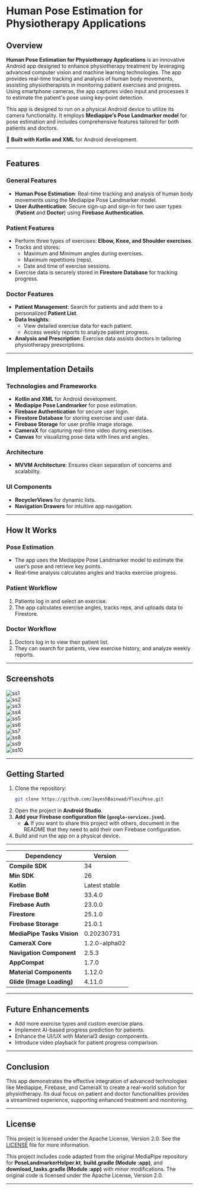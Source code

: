 # Human Pose Estimation for Physiotherapy Applications  

## Overview  
**Human Pose Estimation for Physiotherapy Applications** is an innovative Android app designed to enhance physiotherapy treatment by leveraging advanced computer vision and machine learning technologies. The app provides real-time tracking and analysis of human body movements, assisting physiotherapists in monitoring patient exercises and progress. Using smartphone cameras, the app captures video input and processes it to estimate the patient's pose using key-point detection.  

This app is designed to run on a physical Android device to utilize its camera functionality. It employs **Mediapipe’s Pose Landmarker model** for pose estimation and includes comprehensive features tailored for both patients and doctors.  

🚀 **Built with Kotlin and XML** for Android development.  

---

## Features  

### **General Features**  
- **Human Pose Estimation**: Real-time tracking and analysis of human body movements using the Mediapipe Pose Landmarker model.  
- **User Authentication**: Secure sign-up and sign-in for two user types (**Patient** and **Doctor**) using **Firebase Authentication**.  

### **Patient Features**  
- Perform three types of exercises: **Elbow, Knee, and Shoulder exercises**.  
- Tracks and stores:  
  - Maximum and Minimum angles during exercises.  
  - Maximum repetitions (reps).  
  - Date and time of exercise sessions.  
- Exercise data is securely stored in **Firestore Database** for tracking progress.  

### **Doctor Features**  
- **Patient Management**: Search for patients and add them to a personalized **Patient List**.  
- **Data Insights**:  
  - View detailed exercise data for each patient.  
  - Access weekly reports to analyze patient progress.  
- **Analysis and Prescription**: Exercise data assists doctors in tailoring physiotherapy prescriptions.  

---

## Implementation Details  

### **Technologies and Frameworks**  
- **Kotlin and XML** for Android development.  
- **Mediapipe Pose Landmarker** for pose estimation.  
- **Firebase Authentication** for secure user login.  
- **Firestore Database** for storing exercise and user data.  
- **Firebase Storage** for user profile image storage.  
- **CameraX** for capturing real-time video during exercises.  
- **Canvas** for visualizing pose data with lines and angles.  

### **Architecture**  
- **MVVM Architecture**: Ensures clean separation of concerns and scalability.  

### **UI Components**  
- **RecyclerViews** for dynamic lists.  
- **Navigation Drawers** for intuitive app navigation.  

---

## How It Works  

### **Pose Estimation**  
- The app uses the Mediapipe Pose Landmarker model to estimate the user’s pose and retrieve key points.  
- Real-time analysis calculates angles and tracks exercise progress.  

### **Patient Workflow**  
1. Patients log in and select an exercise.  
2. The app calculates exercise angles, tracks reps, and uploads data to Firestore.  

### **Doctor Workflow**  
1. Doctors log in to view their patient list.  
2. They can search for patients, view exercise history, and analyze weekly reports.  

---

## Screenshots  

![ss1](https://github.com/user-attachments/assets/c99b5f12-9ed6-4146-a378-5c6103e19896)  
![ss2](https://github.com/user-attachments/assets/ccf3f48e-741c-4ff1-a418-b6a153617922)  
![ss3](https://github.com/user-attachments/assets/317b227d-781f-4c78-a394-4abe4de57c1b)  
![ss4](https://github.com/user-attachments/assets/69abbeee-ae86-47df-9d0b-3d0abdcae5c8)  
![ss5](https://github.com/user-attachments/assets/d4002287-b178-45a8-a353-4d4305fe6a16)  
![ss6](https://github.com/user-attachments/assets/fa64acdc-5879-4ba6-97a2-52ab8364dca0)  
![ss7](https://github.com/user-attachments/assets/ed05d1cc-7238-450b-9994-3ef421d83450)  
![ss8](https://github.com/user-attachments/assets/854febdd-887f-4dab-a2cc-fbe08a005cd8)  
![ss9](https://github.com/user-attachments/assets/33b1bef9-a349-4ae5-9f49-402953bac071)  
![ss10](https://github.com/user-attachments/assets/f2b713fb-d5c8-40f3-a4a8-3c329394c2a6)  

---

## Getting Started  

1. Clone the repository:  
   ```bash  
   git clone https://github.com/JayeshBainwad/FlexiPose.git  
   ```  
2. Open the project in **Android Studio**.  
3. **Add your Firebase configuration file (`google-services.json`).**  
   - ⚠️ If you want to share this project with others, document in the README that they need to add their own Firebase configuration.  
4. Build and run the app on a physical device.  

---

| Dependency | Version |
|------------|---------|
| **Compile SDK** | 34 |
| **Min SDK** | 26 |
| **Kotlin** | Latest stable |
| **Firebase BoM** | 33.4.0 |
| **Firebase Auth** | 23.0.0 |
| **Firestore** | 25.1.0 |
| **Firebase Storage** | 21.0.1 |
| **MediaPipe Tasks Vision** | 0.20230731 |
| **CameraX Core** | 1.2.0-alpha02 |
| **Navigation Component** | 2.5.3 |
| **AppCompat** | 1.7.0 |
| **Material Components** | 1.12.0 |
| **Glide (Image Loading)** | 4.11.0 |

---

## Future Enhancements  
- Add more exercise types and custom exercise plans.  
- Implement AI-based progress prediction for patients.  
- Enhance the UI/UX with Material3 design components.  
- Introduce video playback for patient progress comparison.  

---

## Conclusion  
This app demonstrates the effective integration of advanced technologies like Mediapipe, Firebase, and CameraX to create a real-world solution for physiotherapy. Its dual focus on patient and doctor functionalities provides a streamlined experience, supporting enhanced treatment and monitoring.  

---

## License  
This project is licensed under the Apache License, Version 2.0. See the [LICENSE](LICENSE) file for more information.  

This project includes code adapted from the original MediaPipe repository for **PoseLandmarkerHelper.kt**, **build.gradle (Module :app)**, and **download_tasks.gradle (Module :app)** with minor modifications. The original code is licensed under the Apache License, Version 2.0.  

---
